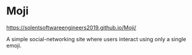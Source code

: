# Moji

https://solentsoftwareengineers2019.github.io/Moji/

A simple social-networking site where users interact using only a single emoji.
